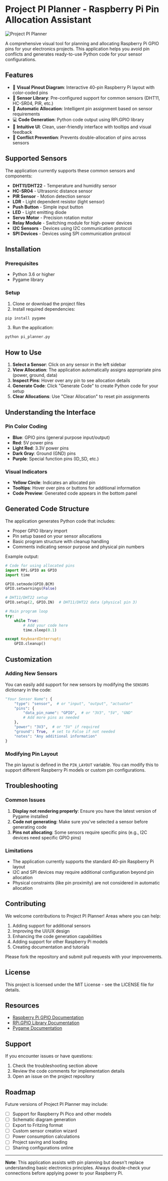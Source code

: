 # Project PI Planner - Raspberry Pi Pin Allocation Assistant

![Project PI Planner](https://via.placeholder.com/800x400.png?text=Project+PI+Planner+Interface)

A comprehensive visual tool for planning and allocating Raspberry Pi GPIO pins for your electronics projects. This application helps you avoid pin conflicts and generates ready-to-use Python code for your sensor configurations.

## Features

- 🎯 **Visual Pinout Diagram**: Interactive 40-pin Raspberry Pi layout with color-coded pins
- 🔌 **Sensor Library**: Pre-configured support for common sensors (DHT11, HC-SR04, PIR, etc.)
- 🤖 **Automatic Allocation**: Intelligent pin assignment based on sensor requirements
- 💻 **Code Generation**: Python code output using RPi.GPIO library
- 🎨 **Intuitive UI**: Clean, user-friendly interface with tooltips and visual feedback
- 🔄 **Conflict Prevention**: Prevents double-allocation of pins across sensors

## Supported Sensors

The application currently supports these common sensors and components:

- **DHT11/DHT22** - Temperature and humidity sensor
- **HC-SR04** - Ultrasonic distance sensor
- **PIR Sensor** - Motion detection sensor
- **LDR** - Light dependent resistor (light sensor)
- **Push Button** - Simple input button
- **LED** - Light emitting diode
- **Servo Motor** - Precision rotation motor
- **Relay Module** - Switching module for high-power devices
- **I2C Sensors** - Devices using I2C communication protocol
- **SPI Devices** - Devices using SPI communication protocol

## Installation

### Prerequisites

- Python 3.6 or higher
- Pygame library

### Setup

1. Clone or download the project files
2. Install required dependencies:

```bash
pip install pygame
```

3. Run the application:

```bash
python pi_planner.py
```

## How to Use

1. **Select a Sensor**: Click on any sensor in the left sidebar
2. **View Allocation**: The application automatically assigns appropriate pins (power, ground, data)
3. **Inspect Pins**: Hover over any pin to see allocation details
4. **Generate Code**: Click "Generate Code" to create Python code for your setup
5. **Clear Allocations**: Use "Clear Allocation" to reset pin assignments

## Understanding the Interface

### Pin Color Coding

- **Blue**: GPIO pins (general purpose input/output)
- **Red**: 5V power pins
- **Light Red**: 3.3V power pins
- **Dark Gray**: Ground (GND) pins
- **Purple**: Special function pins (ID_SD, etc.)

### Visual Indicators

- **Yellow Circle**: Indicates an allocated pin
- **Tooltips**: Hover over pins or buttons for additional information
- **Code Preview**: Generated code appears in the bottom panel

## Generated Code Structure

The application generates Python code that includes:

- Proper GPIO library import
- Pin setup based on your sensor allocations
- Basic program structure with cleanup handling
- Comments indicating sensor purpose and physical pin numbers

Example output:
```python
# Code for using allocated pins
import RPi.GPIO as GPIO
import time

GPIO.setmode(GPIO.BCM)
GPIO.setwarnings(False)

# DHT11/DHT22 setup
GPIO.setup(2, GPIO.IN)  # DHT11/DHT22 data (physical pin 3)

# Main program loop
try:
    while True:
        # Add your code here
        time.sleep(0.1)

except KeyboardInterrupt:
    GPIO.cleanup()
```

## Customization

### Adding New Sensors

You can easily add support for new sensors by modifying the `SENSORS` dictionary in the code:

```python
"Your Sensor Name": {
    "type": "sensor",  # or "input", "output", "actuator"
    "pins": {
        "data_pin_name": "GPIO",  # or "3V3", "5V", "GND"
        # Add more pins as needed
    },
    "power": "3V3",  # or "5V" if required
    "ground": True,  # set to False if not needed
    "notes": "Any additional information"
}
```

### Modifying Pin Layout

The pin layout is defined in the `PIN_LAYOUT` variable. You can modify this to support different Raspberry Pi models or custom pin configurations.

## Troubleshooting

### Common Issues

1. **Display not rendering properly**: Ensure you have the latest version of Pygame installed
2. **Code not generating**: Make sure you've selected a sensor before generating code
3. **Pins not allocating**: Some sensors require specific pins (e.g., I2C devices need specific GPIO pins)

### Limitations

- The application currently supports the standard 40-pin Raspberry Pi layout
- I2C and SPI devices may require additional configuration beyond pin allocation
- Physical constraints (like pin proximity) are not considered in automatic allocation

## Contributing

We welcome contributions to Project PI Planner! Areas where you can help:

1. Adding support for additional sensors
2. Improving the UI/UX design
3. Enhancing the code generation capabilities
4. Adding support for other Raspberry Pi models
5. Creating documentation and tutorials

Please fork the repository and submit pull requests with your improvements.

## License

This project is licensed under the MIT License - see the LICENSE file for details.

## Resources

- [Raspberry Pi GPIO Documentation](https://www.raspberrypi.org/documentation/usage/gpio/)
- [RPi.GPIO Library Documentation](https://pypi.org/project/RPi.GPIO/)
- [Pygame Documentation](https://www.pygame.org/docs/)

## Support

If you encounter issues or have questions:

1. Check the troubleshooting section above
2. Review the code comments for implementation details
3. Open an issue on the project repository

## Roadmap

Future versions of Project PI Planner may include:

- [ ] Support for Raspberry Pi Pico and other models
- [ ] Schematic diagram generation
- [ ] Export to Fritzing format
- [ ] Custom sensor creation wizard
- [ ] Power consumption calculations
- [ ] Project saving and loading
- [ ] Sharing configurations online

---

**Note**: This application assists with pin planning but doesn't replace understanding basic electronics principles. Always double-check your connections before applying power to your Raspberry Pi.
